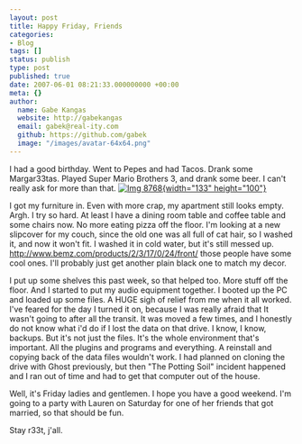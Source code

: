 ```yaml
---
layout: post
title: Happy Friday, Friends
categories:
- Blog
tags: []
status: publish
type: post
published: true
date: 2007-06-01 08:21:33.000000000 +00:00
meta: {}
author:
  name: Gabe Kangas
  website: http://gabekangas
  email: gabek@real-ity.com
  github: https://github.com/gabek
  image: "/images/avatar-64x64.png"
---
```

I had a good birthday. Went to Pepes and had Tacos. Drank some Margar33tas. Played Super Mario Brothers 3, and drank some beer. I can\'t really ask for more than that. [![Img 8768](http://www.real-ity.com/blog/wp-content/uploads/2007/06/IMG_8768-tm.jpg){width="133" height="100"}](http://www.real-ity.com/blog/wp-content/uploads/2007/06/IMG_8768.JPG)

I got my furniture in. Even with more crap, my apartment still looks empty. Argh. I try so hard. At least I have a dining room table and coffee table and some chairs now. No more eating pizza off the floor.  I\'m looking at a new slipcover for my couch, since the old one was all full of cat hair, so I washed it, and now it won\'t fit. I washed it in cold water, but it\'s still messed up.  <http://www.bemz.com/products/2/3/17/0/24/front/> those people have some cool ones. I\'ll probably just get another plain black one to match my decor.

I put up some shelves this past week, so that helped too. More stuff off the floor. And I started to put my audio equipment together. I booted up the PC and loaded up some files. A HUGE sigh of relief from me when it all worked. I\'ve feared for the day I turned it on, because I was really afraid that It wasn\'t going to after all the transit. It was moved a few times, and I honestly do not know what i\'d do if I lost the data on that drive. I know, I know, backups. But it\'s not just the files. It\'s the whole environment that\'s important. All the plugins and programs and everything. A reinstall and copying back of the data files wouldn\'t work. I had planned on cloning the drive with Ghost previously, but then \"The Potting Soil\"
incident happened and I ran out of time and had to get that computer out of the house.

Well, it\'s Friday ladies and gentlemen. I hope you have a good weekend.  I\'m going to a party with Lauren on Saturday for one of her friends that got married, so that should be fun.

Stay r33t, j\'all.
